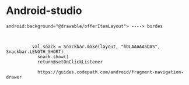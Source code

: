 # Android-studio
    android:background="@drawable/offerItemLayout"> ----> bordes
              
              
              
              val snack = Snackbar.make(layout, "hOLAAAAASDAS", Snackbar.LENGTH_SHORT)
                snack.show()
                return@setOnClickListener
                
                https://guides.codepath.com/android/fragment-navigation-drawer
